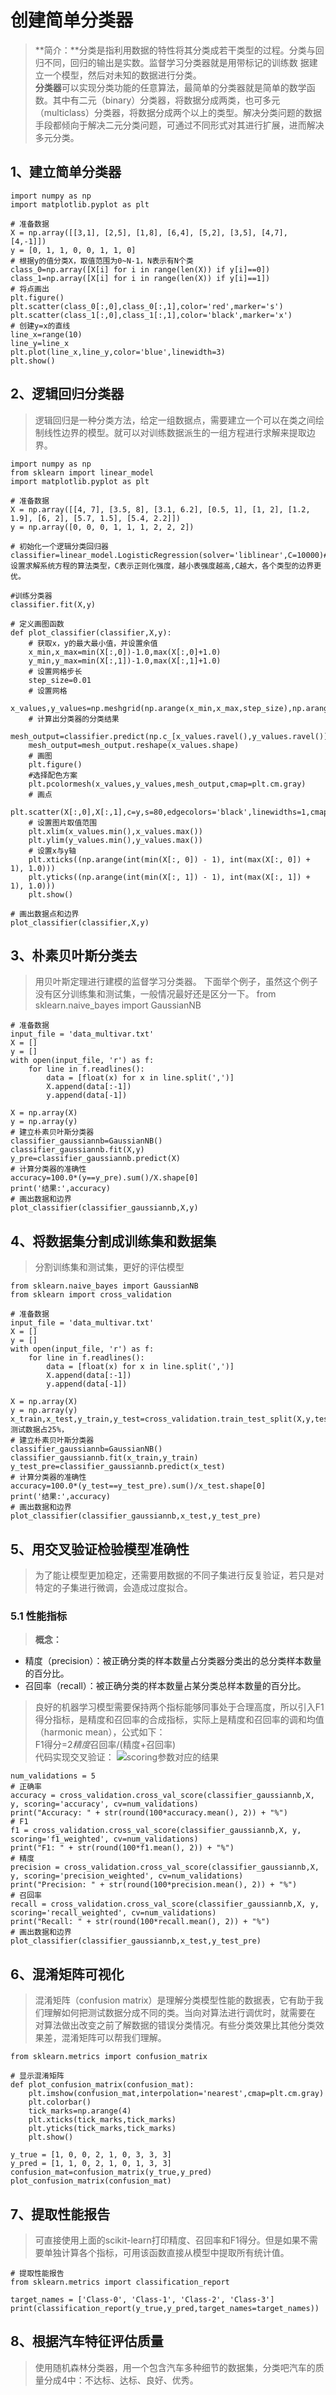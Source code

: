 # 创建简单分类器  
>**简介：**分类是指利用数据的特性将其分类成若干类型的过程。分类与回归不同，回归的输出是实数。监督学习分类器就是用带标记的训练数
据建立一个模型，然后对未知的数据进行分类。  
>**分类器**可以实现分类功能的任意算法，最简单的分类器就是简单的数学函数。其中有二元（binary）分类器，将数据分成两类，也可多元（multiclass）分类器，将数据分成两个以上的类型。解决分类问题的数据手段都倾向于解决二元分类问题，可通过不同形式对其进行扩展，进而解决多元分类。
## 1、建立简单分类器

    import numpy as np
    import matplotlib.pyplot as plt
    
    # 准备数据
    X = np.array([[3,1], [2,5], [1,8], [6,4], [5,2], [3,5], [4,7], [4,-1]])
    y = [0, 1, 1, 0, 0, 1, 1, 0]
    # 根据y的值分类X，取值范围为0~N-1，N表示有N个类
    class_0=np.array([X[i] for i in range(len(X)) if y[i]==0])
    class_1=np.array([X[i] for i in range(len(X)) if y[i]==1])
    # 将点画出
    plt.figure()
    plt.scatter(class_0[:,0],class_0[:,1],color='red',marker='s')
    plt.scatter(class_1[:,0],class_1[:,1],color='black',marker='x')
    # 创建y=x的直线
    line_x=range(10)
    line_y=line_x
    plt.plot(line_x,line_y,color='blue',linewidth=3)
    plt.show()
    
## 2、逻辑回归分类器
>逻辑回归是一种分类方法，给定一组数据点，需要建立一个可以在类之间绘制线性边界的模型。就可以对训练数据派生的一组方程进行求解来提取边界。  

    import numpy as np
    from sklearn import linear_model
    import matplotlib.pyplot as plt
    
    # 准备数据
    X = np.array([[4, 7], [3.5, 8], [3.1, 6.2], [0.5, 1], [1, 2], [1.2, 1.9], [6, 2], [5.7, 1.5], [5.4, 2.2]])
    y = np.array([0, 0, 0, 1, 1, 1, 2, 2, 2])
    
    # 初始化一个逻辑分类回归器
    classifier=linear_model.LogisticRegression(solver='liblinear',C=10000)#solver设置求解系统方程的算法类型，C表示正则化强度，越小表强度越高,C越大，各个类型的边界更优。
    
    #训练分类器
    classifier.fit(X,y)
    
    # 定义画图函数
    def plot_classifier(classifier,X,y):
        # 获取x，y的最大最小值，并设置余值
        x_min,x_max=min(X[:,0])-1.0,max(X[:,0]+1.0)
        y_min,y_max=min(X[:,1])-1.0,max(X[:,1]+1.0)
        # 设置网格步长
        step_size=0.01
        # 设置网格
        x_values,y_values=np.meshgrid(np.arange(x_min,x_max,step_size),np.arange(y_min,y_max,step_size))
        # 计算出分类器的分类结果
        mesh_output=classifier.predict(np.c_[x_values.ravel(),y_values.ravel()])
        mesh_output=mesh_output.reshape(x_values.shape)
        # 画图
        plt.figure()
        #选择配色方案
        plt.pcolormesh(x_values,y_values,mesh_output,cmap=plt.cm.gray)
        # 画点
        plt.scatter(X[:,0],X[:,1],c=y,s=80,edgecolors='black',linewidths=1,cmap=plt.cm.Paired)
        # 设置图片取值范围
        plt.xlim(x_values.min(),x_values.max())
        plt.ylim(y_values.min(),y_values.max())
        # 设置x与y轴
        plt.xticks((np.arange(int(min(X[:, 0]) - 1), int(max(X[:, 0]) + 1), 1.0)))
        plt.yticks((np.arange(int(min(X[:, 1]) - 1), int(max(X[:, 1]) + 1), 1.0)))
        plt.show()
    
    # 画出数据点和边界
    plot_classifier(classifier,X,y)
## 3、朴素贝叶斯分类去
>用贝叶斯定理进行建模的监督学习分类器。
>下面举个例子，虽然这个例子没有区分训练集和测试集，一般情况最好还是区分一下。
    from sklearn.naive_bayes import GaussianNB
    
    # 准备数据
    input_file = 'data_multivar.txt'
    X = []
    y = []
    with open(input_file, 'r') as f:
        for line in f.readlines():
            data = [float(x) for x in line.split(',')]
            X.append(data[:-1])
            y.append(data[-1])
    
    X = np.array(X)
    y = np.array(y)
    # 建立朴素贝叶斯分类器
    classifier_gaussiannb=GaussianNB()
    classifier_gaussiannb.fit(X,y)
    y_pre=classifier_gaussiannb.predict(X)
    # 计算分类器的准确性
    accuracy=100.0*(y==y_pre).sum()/X.shape[0]
    print('结果:',accuracy)
    # 画出数据和边界
    plot_classifier(classifier_gaussiannb,X,y)
    
## 4、将数据集分割成训练集和数据集
>分割训练集和测试集，更好的评估模型   

    from sklearn.naive_bayes import GaussianNB
    from sklearn import cross_validation
    
    # 准备数据
    input_file = 'data_multivar.txt'
    X = []
    y = []
    with open(input_file, 'r') as f:
        for line in f.readlines():
            data = [float(x) for x in line.split(',')]
            X.append(data[:-1])
            y.append(data[-1])
    
    X = np.array(X)
    y = np.array(y)
    x_train,x_test,y_train,y_test=cross_validation.train_test_split(X,y,test_size=0.25,random_state=5)# 测试数据占25%，
    # 建立朴素贝叶斯分类器
    classifier_gaussiannb=GaussianNB()
    classifier_gaussiannb.fit(x_train,y_train)
    y_test_pre=classifier_gaussiannb.predict(x_test)
    # 计算分类器的准确性
    accuracy=100.0*(y_test==y_test_pre).sum()/x_test.shape[0]
    print('结果:',accuracy)
    # 画出数据和边界
    plot_classifier(classifier_gaussiannb,x_test,y_test_pre)
## 5、用交叉验证检验模型准确性
>为了能让模型更加稳定，还需要用数据的不同子集进行反复验证，若只是对特定的子集进行微调，会造成过度拟合。
### 5.1 性能指标
>**概念：**
* 精度（precision）：被正确分类的样本数量占分类器分类出的总分类样本数量的百分比。
* 召回率（recall）：被正确分类的样本数量占某分类总样本数量的百分比。  
>良好的机器学习模型需要保持两个指标能够同事处于合理高度，所以引入F1得分指标，是精度和召回率的合成指标，实际上是精度和召回率的调和均值（harmonic mean），公式如下：  
F1得分=2*精度*召回率/(精度+召回率)  
代码实现交叉验证：
![scoring参数对应的结果](https://i.imgur.com/8bhkVui.png)  

    num_validations = 5
    # 正确率
    accuracy = cross_validation.cross_val_score(classifier_gaussiannb,X, y, scoring='accuracy', cv=num_validations)
    print("Accuracy: " + str(round(100*accuracy.mean(), 2)) + "%")
    # F1
    f1 = cross_validation.cross_val_score(classifier_gaussiannb,X, y, scoring='f1_weighted', cv=num_validations)
    print("F1: " + str(round(100*f1.mean(), 2)) + "%")
    # 精度
    precision = cross_validation.cross_val_score(classifier_gaussiannb,X, y, scoring='precision_weighted', cv=num_validations)
    print("Precision: " + str(round(100*precision.mean(), 2)) + "%")
    # 召回率
    recall = cross_validation.cross_val_score(classifier_gaussiannb,X, y, scoring='recall_weighted', cv=num_validations)
    print("Recall: " + str(round(100*recall.mean(), 2)) + "%")
    # 画出数据和边界
    plot_classifier(classifier_gaussiannb,x_test,y_test_pre)



## 6、混淆矩阵可视化
>混淆矩阵（confusion matrix）是理解分类模型性能的数据表，它有助于我们理解如何把测试数据分成不同的类。当向对算法进行调优时，就需要在
对算法做出改变之前了解数据的错误分类情况。有些分类效果比其他分类效果差，混淆矩阵可以帮我们理解。  

    from sklearn.metrics import confusion_matrix
    
    # 显示混淆矩阵
    def plot_confusion_matrix(confusion_mat):
        plt.imshow(confusion_mat,interpolation='nearest',cmap=plt.cm.gray)
        plt.colorbar()
        tick_marks=np.arange(4)
        plt.xticks(tick_marks,tick_marks)
        plt.yticks(tick_marks,tick_marks)
        plt.show()
    
    y_true = [1, 0, 0, 2, 1, 0, 3, 3, 3]
    y_pred = [1, 1, 0, 2, 1, 0, 1, 3, 3]
    confusion_mat=confusion_matrix(y_true,y_pred)
    plot_confusion_matrix(confusion_mat)

## 7、提取性能报告
>可直接使用上面的scikit-learn打印精度、召回率和F1得分。但是如果不需要单独计算各个指标，可用该函数直接从模型中提取所有统计值。

    # 提取性能报告
    from sklearn.metrics import classification_report
    
    target_names = ['Class-0', 'Class-1', 'Class-2', 'Class-3']
    print(classification_report(y_true,y_pred,target_names=target_names))


## 8、根据汽车特征评估质量
>使用随机森林分类器，用一个包含汽车多种细节的数据集，分类吧汽车的质量分成4中：不达标、达标、良好、优秀。





























